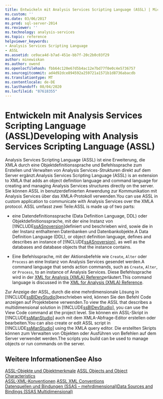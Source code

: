 ```yaml
---
title: Entwickeln mit Analysis Services Scripting Language (ASSL) | Microsoft-Dokumentation
ms.custom: ''
ms.date: 03/06/2017
ms.prod: sql-server-2014
ms.reviewer: ''
ms.technology: analysis-services
ms.topic: reference
helpviewer_keywords:
- Analysis Services Scripting Language
- ASSL
ms.assetid: ce9aca4d-b7ad-451e-bb7f-20c2b0c03f29
author: minewiskan
ms.author: owend
ms.openlocfilehash: fbb64c120e67d5b4ac12e7bd77f0e0c4e5736757
ms.sourcegitcommit: ad4d92dce894592a259721a1571b1d8736abacdb
ms.translationtype: MT
ms.contentlocale: de-DE
ms.lasthandoff: 08/04/2020
ms.locfileid: "87618355"
---
```

# <a name="developing-with-analysis-services-scripting-language-assl"></a><span data-ttu-id="7c64d-102">Entwickeln mit Analysis Services Scripting Language (ASSL)</span><span class="sxs-lookup"><span data-stu-id="7c64d-102">Developing with Analysis Services Scripting Language (ASSL)</span></span>
  <span data-ttu-id="7c64d-103">Analysis Services Scripting Language (ASSL) ist eine Erweiterung, die XMLA durch eine Objektdefinitionssprache und Befehlssprache zum Erstellen und Verwalten von Analysis Services-Strukturen direkt auf dem Server ergänzt.</span><span class="sxs-lookup"><span data-stu-id="7c64d-103">Analysis Services Scripting Language (ASSL) is an extension to XMLA that adds an object definition language and command language for creating and managing Analysis Services structures directly on the server.</span></span> <span data-ttu-id="7c64d-104">Sie können ASSL in benutzerdefinierten Anwendung zur Kommunikation mit Analysis Services über das XMLA-Protokoll verwenden.</span><span class="sxs-lookup"><span data-stu-id="7c64d-104">You can use ASSL in custom application to communicate with Analysis Services over the XMLA protocol.</span></span> <span data-ttu-id="7c64d-105">ASSL umfasst zwei Teile:</span><span class="sxs-lookup"><span data-stu-id="7c64d-105">ASSL is made up of two parts:</span></span>  
  
-   <span data-ttu-id="7c64d-106">eine Datendefinitionssprache (Data Definition Language, DDL) oder Objektdefinitionssprache, mit der eine Instanz von [!INCLUDE[ssASnoversion](../../../includes/ssasnoversion-md.md)]definiert und beschrieben wird, sowie die in der Instanz enthaltenen Datenbanken und Datenbankobjekte.</span><span class="sxs-lookup"><span data-stu-id="7c64d-106">A Data Definition Language (DDL), or object definition language, defines and describes an instance of [!INCLUDE[ssASnoversion](../../../includes/ssasnoversion-md.md)], as well as the databases and database objects that the instance contains.</span></span>  
  
-   <span data-ttu-id="7c64d-107">Eine Befehlssprache, mit der Aktionsbefehle wie `Create`, `Alter` oder `Process` an eine Instanz von Analysis Services gesendet werden.</span><span class="sxs-lookup"><span data-stu-id="7c64d-107">A command language that sends action commands, such as `Create`, `Alter`, or `Process`, to an instance of Analysis Services.</span></span> <span data-ttu-id="7c64d-108">Diese Befehlssprache wird in der [XML for Analysis &#40;XMLA&#41; Referenz](https://docs.microsoft.com/bi-reference/xmla/xml-for-analysis-xmla-reference)erläutert.</span><span class="sxs-lookup"><span data-stu-id="7c64d-108">This command language is discussed in the [XML for Analysis  &#40;XMLA&#41; Reference](https://docs.microsoft.com/bi-reference/xmla/xml-for-analysis-xmla-reference).</span></span>  
  
 <span data-ttu-id="7c64d-109">Zur Anzeige der ASSL, durch die eine mehrdimensionale Lösung in [!INCLUDE[ssBIDevStudio](../../../includes/ssbidevstudio-md.md)]beschrieben wird, können Sie den Befehl Code anzeigen auf Projektebene verwenden.</span><span class="sxs-lookup"><span data-stu-id="7c64d-109">To view the ASSL that describes a multidimensional solution in [!INCLUDE[ssBIDevStudio](../../../includes/ssbidevstudio-md.md)], you can use the View Code command at the project level.</span></span> <span data-ttu-id="7c64d-110">Sie können ein ASSL-Skript in [!INCLUDE[ssManStudio](../../../includes/ssmanstudio-md.md)] auch mit dem XMLA-Abfrage-Editor erstellen oder bearbeiten.</span><span class="sxs-lookup"><span data-stu-id="7c64d-110">You can also create or edit ASSL script in [!INCLUDE[ssManStudio](../../../includes/ssmanstudio-md.md)] using the XMLA query editor.</span></span> <span data-ttu-id="7c64d-111">Die erstellten Skripts können zum Verwalten von Objekten oder Ausführen von Befehlen auf dem Server verwendet werden.</span><span class="sxs-lookup"><span data-stu-id="7c64d-111">The scripts you build can be used to manage objects or run commands on the server.</span></span>  
  
## <a name="see-also"></a><span data-ttu-id="7c64d-112">Weitere Informationen</span><span class="sxs-lookup"><span data-stu-id="7c64d-112">See Also</span></span>  
 <span data-ttu-id="7c64d-113">[ASSL-Objekte und Objektmerkmale](assl-objects-and-object-characteristics.md) </span><span class="sxs-lookup"><span data-stu-id="7c64d-113">[ASSL Objects and Object Characteristics](assl-objects-and-object-characteristics.md) </span></span>  
 <span data-ttu-id="7c64d-114">[ASSL-XML-Konventionen](assl-xml-conventions.md) </span><span class="sxs-lookup"><span data-stu-id="7c64d-114">[ASSL XML Conventions](assl-xml-conventions.md) </span></span>  
 [<span data-ttu-id="7c64d-115">Datenquellen und Bindungen &#40;SSAS – mehrdimensional&#41;</span><span class="sxs-lookup"><span data-stu-id="7c64d-115">Data Sources and Bindings &#40;SSAS Multidimensional&#41;</span></span>](../data-sources-and-bindings-ssas-multidimensional.md)  
  
  

